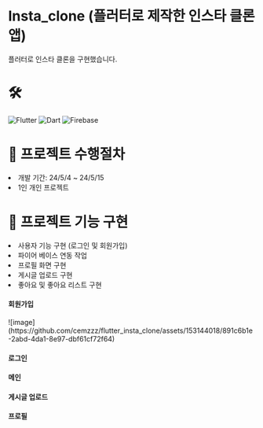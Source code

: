 # Insta_clone (플러터로 제작한 인스타 클론 앱)
플러터로 인스타 클론을 구현했습니다.


# 🛠
![Flutter](https://img.shields.io/badge/Flutter-02569B?style=for-the-badge&logo=Flutter&logoColor=white)
![Dart](https://img.shields.io/badge/Dart-0175C2?style=for-the-badge&logo=Dart&logoColor=white)
![Firebase](https://img.shields.io/badge/Firebase-FFCA28?style=for-the-badge&logo=Firebase&logoColor=white)

 
# 📑 프로젝트 수행절차
<li>개발 기간: 24/5/4 ~ 24/5/15</li>
<li>1인 개인 프로젝트</li>

# 📌 프로젝트 기능 구현
<li>사용자 기능 구현 (로그인 및 회원가입)</li>
<li>파이어 베이스 연동 작업</li>
<li>프로필 화면 구현</li>
<li>게시글 업로드 구현</li>
<li>좋아요 및 좋아요 리스트 구현</li>


<h4> 회원가입 </h4>
![image](https://github.com/cemzzz/flutter_insta_clone/assets/153144018/891c6b1e-2abd-4da1-8e97-dbf61cf72f64)

<h4> 로그인 </h4>
<h4>메인</h4>
<h4>게시글 업로드</h4>
<h4>프로필 </h4>


